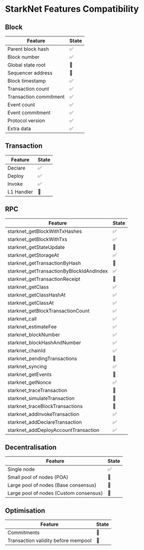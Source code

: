 # StarkNet Features Compatibility

## Block

| Feature                | State              |
| ---------------------- | ------------------ |
| Parent block hash      | :white_check_mark: |
| Block number           | :white_check_mark: |
| Global state root      | :construction:     |
| Sequencer address      | :construction:     |
| Block timestamp        | :white_check_mark: |
| Transaction count      | :white_check_mark: |
| Transaction commitment | :white_check_mark: |
| Event count            | :white_check_mark: |
| Event commitment       | :white_check_mark: |
| Protocol version       | :white_check_mark: |
| Extra data             | :white_check_mark: |

## Transaction

| Feature    | State              |
| ---------- | ------------------ |
| Declare    | :white_check_mark: |
| Deploy     | :white_check_mark: |
| Invoke     | :white_check_mark: |
| L1 Handler | :construction:     |

## RPC

| Feature                                  | State              |
| ---------------------------------------- | ------------------ |
| starknet_getBlockWithTxHashes            | :white_check_mark: |
| starknet_getBlockWithTxs                 | :white_check_mark: |
| starknet_getStateUpdate                  | :construction:     |
| starknet_getStorageAt                    | :white_check_mark: |
| starknet_getTransactionByHash            | :construction:     |
| starknet_getTransactionByBlockIdAndIndex | :white_check_mark: |
| starknet_getTransactionReceipt           | :construction:     |
| starknet_getClass                        | :white_check_mark: |
| starknet_getClassHashAt                  | :white_check_mark: |
| starknet_getClassAt                      | :white_check_mark: |
| starknet_getBlockTransactionCount        | :white_check_mark: |
| starknet_call                            | :white_check_mark: |
| starknet_estimateFee                     | :white_check_mark: |
| starknet_blockNumber                     | :white_check_mark: |
| starknet_blockHashAndNumber              | :white_check_mark: |
| starknet_chainId                         | :white_check_mark: |
| starknet_pendingTransactions             | :construction:     |
| starknet_syncing                         | :white_check_mark: |
| starknet_getEvents                       | :construction:     |
| starknet_getNonce                        | :white_check_mark: |
| starknet_traceTransaction                | :construction:     |
| starknet_simulateTransaction             | :construction:     |
| starknet_traceBlockTransactions          | :construction:     |
| starknet_addInvokeTransaction            | :white_check_mark: |
| starknet_addDeclareTransaction           | :white_check_mark: |
| starknet_addDeployAccountTransaction     | :white_check_mark: |

## Decentralisation

| Feature                                | State              |
| -------------------------------------- | ------------------ |
| Single node                            | :white_check_mark: |
| Small pool of nodes (POA)              | :construction:     |
| Large pool of nodes (Base consensus)   | :construction:     |
| Large pool of nodes (Custom consensus) | :construction:     |

## Optimisation

| Feature                             | State          |
| ----------------------------------- | -------------- |
| Commitments                         | :construction: |
| Transaction validity before mempool | :construction: |

